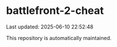 # battlefront-2-cheat

Last updated: 2025-06-10 22:52:48

This repository is automatically maintained.
